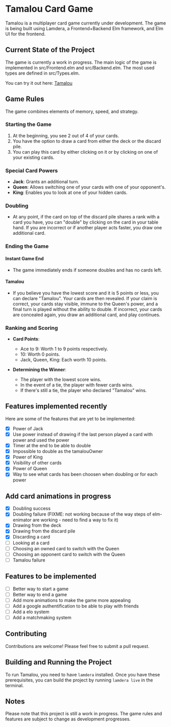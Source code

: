 # Tamalou Card Game

Tamalou is a multiplayer card game currently under development. The game is being built using Lamdera, a Frontend+Backend Elm framework, and Elm UI for the frontend.

## Current State of the Project

The game is currently a work in progress. The main logic of the game is implemented in src/Frontend.elm and src/Backend.elm. The most used types are defined in src/Types.elm.

You can try it out here: [Tamalou](https://tamalou-v2.lamdera.app/)

## Game Rules

The game combines elements of memory, speed, and strategy.

### Starting the Game

1. At the beginning, you see 2 out of 4 of your cards.
2. You have the option to draw a card from either the deck or the discard pile.
3. You can play this card by either clicking on it or by clicking on one of your existing cards.

### Special Card Powers

- **Jack**: Grants an additional turn.
- **Queen**: Allows switching one of your cards with one of your opponent's.
- **King**: Enables you to look at one of your hidden cards.

### Doubling

- At any point, if the card on top of the discard pile shares a rank with a card you have, you can "double" by clicking on the card in your table hand. If you are incorrect or if another player acts faster, you draw one additional card.

### Ending the Game

#### Instant Game End

- The game immediately ends if someone doubles and has no cards left.

#### Tamalou

- If you believe you have the lowest score and it is 5 points or less, you can declare "Tamalou". Your cards are then revealed. If your claim is correct, your cards stay visible, immune to the Queen's power, and a final turn is played without the ability to double. If incorrect, your cards are concealed again, you draw an additional card, and play continues.

### Ranking and Scoring

- **Card Points**:

  - Ace to 9: Worth 1 to 9 points respectively.
  - 10: Worth 0 points.
  - Jack, Queen, King: Each worth 10 points.

- **Determining the Winner**:
  - The player with the lowest score wins.
  - In the event of a tie, the player with fewer cards wins.
  - If there's still a tie, the player who declared "Tamalou" wins.

## Features implemented recently

Here are some of the features that are yet to be implemented:

- [x] Power of Jack
- [x] Use power instead of drawing if the last person played a card with power and used the power
- [x] Timer at the end to be able to double
- [x] Impossible to double as the tamalouOwner
- [x] Power of King
- [x] Visibility of other cards
- [x] Power of Queen
- [x] Way to see what cards has been choosen when doubling or for each power

## Add card animations in progress

- [x] Doubling success
- [x] Doubling failure (FIXME: not working because of the way steps of elm-enimator are working - need to find a way to fix it)
- [x] Drawing from the deck
- [x] Drawing from the discard pile
- [x] Discarding a card
- [ ] Looking at a card
- [ ] Choosing an owned card to switch with the Queen
- [ ] Choosing an opponent card to switch with the Queen
- [ ] Tamalou failure

<!-- own notes:
p1 card draw: animation of 2000 ms
at 1000ms, p2 double: animation of 2000 ms

state 0ms -> carte sur le dessus de la drawpile, p1 joue une carte, la carte commence à bouger vers le centre.
-- state 0ms: on a un nouvel etat à 0ms mais en "attente" car on attend l'animation de p1 qu'elle finisse avant d'updater avec le nouveau state

state 1000ms -> la carte continue de bouger vers le centre, elle est à 50% de la distance, p2 double avec une carte, la carte continue de bouger vers le centre et la deuxieme carte commence à bouger vers la discard pile.
-- state 1000ms: on a un nouvel etat à 1000ms mais en "attente" car on attend l'animation de p1 qu'elle finisse avant d'updater avec le nouveau state

state 2000ms -> la carte de p1 à fini de bouger vers le centre, p2 est toujours en train de jouer sa carte, la carte de p2 est à 50% de la distance.
-- state 2000ms: l'état reçu à 0ms avec la carte de p1 en moins dans sa main doit être pris en compte et update le frontend state, le problème c'est que si on fait ça, la carte de p2 va reaparaitre avant que à 3000ms la carte redisparraisse grace au state reçu à 1000ms. -->

## Features to be implemented

- [ ] Better way to start a game
- [ ] Better way to end a game
- [ ] Add more animations to make the game more appealing
- [ ] Add a google authentification to be able to play with friends
- [ ] Add a elo system
- [ ] Add a matchmaking system

## Contributing

Contributions are welcome! Please feel free to submit a pull request.

## Building and Running the Project

To run Tamalou, you need to have `lamdera` installed. Once you have these prerequisites, you can build the project by running `lamdera live` in the terminal.

## Notes

Please note that this project is still a work in progress. The game rules and features are subject to change as development progresses.
